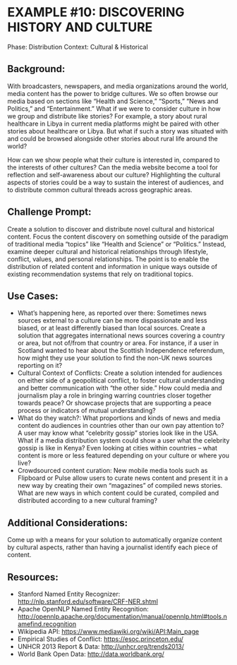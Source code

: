 EXAMPLE #10: DISCOVERING HISTORY AND CULTURE
============================================

Phase: Distribution
Context: Cultural & Historical

## Background:

With broadcasters, newspapers, and media organizations around the world, media content has the power to bridge cultures. We so often browse our media based on sections like “Health and Science,” “Sports,” “News and Politics,” and “Entertainment.” What if we were to consider culture in how we group and distribute like stories? For example, a story about rural healthcare in Libya in current media platforms might be paired with other stories about healthcare or Libya. But what if such a story was situated with and could be browsed alongside other stories about rural life around the world?

How can we show people what their culture is interested in, compared to the interests of other cultures? Can the media website become a tool for reflection and self-awareness about our culture? Highlighting the cultural aspects of stories could be a way to sustain the interest of audiences, and to distribute common cultural threads across geographic areas.

## Challenge Prompt:

Create a solution to discover and distribute novel cultural and historical content. Focus the content discovery on something outside of the paradigm of traditional media “topics” like “Health and Science” or “Politics.” Instead, examine deeper cultural and historical relationships through lifestyle, conflict, values, and personal relationships. The point is to enable the distribution of related content and information in unique ways outside of existing recommendation systems that rely on traditional topics.

## Use Cases:

* What’s happening here, as reported over there: Sometimes news sources external to a culture can be more dispassionate and less biased, or at least differently biased than local sources. Create a solution that aggregates international news sources covering a country or area, but not of/from that country or area. For instance, if a user in Scotland wanted to hear about the Scottish Independence referendum, how might they use your solution to find the non-UK news sources reporting on it?
* Cultural Context of Conflicts: Create a solution intended for audiences on either side of a geopolitical conflict, to foster cultural understanding and better communication with “the other side.” How could media and journalism play a role in bringing warring countries closer together towards peace? Or showcase projects that are supporting a peace process or indicators of mutual understanding?
* What do they watch?: What proportions and kinds of news and media content do audiences in countries other than our own pay attention to? A user may know what “celebrity gossip” stories look like in the USA. What if a media distribution system could show a user what the celebrity gossip is like in Kenya? Even looking at cities within countries – what content is more or less featured depending on your culture or where you live?
* Crowdsourced content curation: New mobile media tools such as Flipboard or Pulse allow users to curate news content and present it in a new way by creating their own “magazines” of compiled news stories. What are new ways in which content could be curated, compiled and distributed according to a new cultural framing?
 
## Additional Considerations:

Come up with a means for your solution to automatically organize content by cultural aspects, rather than having a journalist identify each piece of content.
 
## Resources:

* Stanford Named Entity Recognizer: http://nlp.stanford.edu/software/CRF-NER.shtml
* Apache OpenNLP Named Entity Recognition: http://opennlp.apache.org/documentation/manual/opennlp.html#tools.namefind.recognition
* Wikipedia API: https://www.mediawiki.org/wiki/API:Main_page
* Empirical Studies of Conflict: https://esoc.princeton.edu/
* UNHCR 2013 Report & Data: http://unhcr.org/trends2013/
* World Bank Open Data: http://data.worldbank.org/
